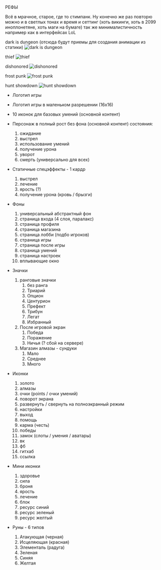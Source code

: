 РЕФЫ

Всё в мрачное, старое, где то стимпанк. 
Ну конечно же раз повторю можно и в светлых тонах и время и сеттинг 
(хоть викинги, хоть в 2099 иноплонетяне, хоть маги на бумаге) 
так же минималистичность например как в интерфейсах LoL

dark is dungeon (отсюда будут приемы для создания анимации из статики) 
![dark is dungeon](https://torrent-igruha.org/uploads/posts/2015-06/1434803121_ss_04572edc979601b038756f87861c6f8c6c337806.1920x1080.jpg)

thief
![thief](http://www.theaveragegamer.com/wp-content/uploads/2014/02/Thief-4-Stats-Screen.jpg)

dishonored 
![dishonored](https://cdn-images-1.medium.com/max/2000/1*b0c9vBQ4iNS4gfzgOubx_w.png)

frost punk 
![frost punk](https://3dnews.ru/assets/external/illustrations/2018/02/28/966349/f9f31da7bb085e36c19d07a7059f1bf2c077d69c.jpg)

hunt showdown 
![hunt showdown](https://static1.squarespace.com/static/55ef0e29e4b099e22cdc9eea/t/59851b18e58c62df09388140/1501895596034/?format=1500w)

+ Логотип игры
+ Логотип игры в маленьком разрешении (16х16)

+ 10 иконок для базовых умений (основной контент)

+ Персонаж в полный рост без фона (основной контент) состояния:
    1. ожидание
    1. выстрел
    1. использование умений
    1. получение урона
    1. уворот
    1. смерть (универсально для всех)

+ Статичные спецэффекты - 1 кардр
    1. выстрел
    1. лечение
    1. ярость (?)
    1. получение урона (кровь / брызги)

+ Фоны  
    1. универсальный абстрактный фон
    1. страница входа (4 слоя, паралакс)
    1. страница профиля
    1. страница магазина
    1. страница лобби (подбо игроков)
    1. страница игры
    1. страница после игры
    1. страница умений 
    1. страница настроек 
    1. вплывающие окно

+ Значки
    1. ранговые значки
        1. без ранга
        1. Триарий
        1. Опцион
        1. Центурион
        1. Префект
        1. Трибун
        1. Легат
        1. Избранный
    1. После игровой экран
        1. Победа
        1. Поражение
        1. Ничья (? сбой на сервере)
    1. Магазин алмазы - сундуки
        1. Мало
        1. Среднее
        1. Много

+ Иконки
    1. золото
    1. алмазы
    1. очки (points / очки умений)
    1. поворот экрана
    1. развернуть / свернуть на полноэкранный режим
    1. настройки
    1. выход
    1. помощь
    1. карма (честь)
    1. победы
    1. замок (слоты / умения / аватары)
    1. вк
    1. фб
    1. гитхаб
    1. ссылка

+ Мини иконки
    1. здоровье
    1. сила
    1. броня
    1. ярость
    1. лечение
    1. блок
    1. ресурс синий 
    1. ресурс зеленый 
    1. ресурс желтый 

+ Руны - 6 типов
    1. Атакующая (черная)
    1. Исцеляющая (красная)
    1. Элементаль (радуга)
    1. Зеленая
    1. Синяя
    1. Желтая

